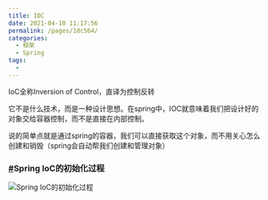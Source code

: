 ```yaml
---
title: IOC
date: 2021-04-10 11:17:56
permalink: /pages/1dc564/
categories:
  - 框架
  - Spring
tags:
  - 
---
```

IoC全称Inversion of Control，直译为控制反转

它不是什么技术，而是一种设计思想。在spring中，IOC就意味着我们把设计好的对象交给容器控制，而不是直接在内部控制。

说的简单点就是通过spring的容器，我们可以直接获取这个对象，而不用关心怎么创建和销毁（spring会自动帮我们创建和管理对象）

### [#](http://interview.xiaoyou66.com/pages/9baa5c/#spring-ioc的初始化过程)Spring IoC的初始化过程

![Spring IoC的初始化过程](https://img.xiaoyou66.com/2021/04/09/faaf6a83378ae.png)
